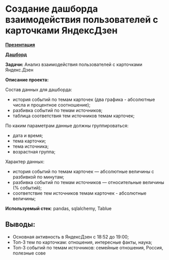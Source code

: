 # Создание дашборда  взаимодействия пользователей с карточками ЯндексДзен

[**Презентация**](https://github.com/merdin09/Yandex_Practicum_Projects/blob/main/09%20%D0%A1%D0%BE%D0%B7%D0%B4%D0%B0%D0%BD%D0%B8%D0%B5%20%D0%B4%D0%B0%D1%88%D0%B1%D0%BE%D1%80%D0%B4%D0%B0%20%20%D0%B2%D0%B7%D0%B0%D0%B8%D0%BC%D0%BE%D0%B4%D0%B5%D0%B9%D1%81%D1%82%D0%B2%D0%B8%D1%8F%20%D0%BF%D0%BE%D0%BB%D1%8C%D0%B7%D0%BE%D0%B2%D0%B0%D1%82%D0%B5%D0%BB%D0%B5%D0%B9%20%D1%81%20%D0%BA%D0%B0%D1%80%D1%82%D0%BE%D1%87%D0%BA%D0%B0%D0%BC%D0%B8%20%D0%AF%D0%BD%D0%B4%D0%B5%D0%BA%D1%81%D0%94%D0%B7%D0%B5%D0%BD/%D0%90%D0%BD%D0%B0%D0%BB%D0%B8%D0%B7%20%D0%B2%D0%B7%D0%B0%D0%B8%D0%BC%D0%BE%D0%B4%D0%B5%D0%B9%D1%81%D1%82%D0%B2%D0%B8%D1%8F%20%D0%BF%D0%BE%D0%BB%D1%8C%D0%B7%D0%BE%D0%B2%D0%B0%D1%82%D0%B5%D0%BB%D0%B5%D0%B9%20%D1%81%20%D0%BA%D0%B0%D1%80%D1%82%D0%BE%D1%87%D0%BA%D0%B0%D0%BC%D0%B8%20%D0%AF.pdf)

[**Дашборд**](https://public.tableau.com/app/profile/sergei.pakhar/viz/yandex_dzen_16812258327940/Dashboard1?publish=yes)

**Задачи:** Анализ взаимодействия пользователей с карточками Яндекс.Дзен

**Описание проекта:** 

Состав данных для дашборда:

- история событий по темам карточек (два графика - абсолютные числа и процентное соотношение);
- разбивка событий по темам источников;
- таблица соответствия тем источников темам карточек;

По каким параметрам данные должны группироваться:
- дата и время;
- тема карточки;
- тема источника;
- возрастная группа;

Характер данных:
- история событий по темам карточек — абсолютные величины с разбивкой по минутам;
- разбивка событий по темам источников — относительные величины (% событий);
- соответствие тем источников темам карточек - абсолютные величины;

**Используемый стек**: pandas, sqlalchemy, Tablue

## Выводы: ##
- Основная активность в ЯндексДзен с 18:52 до 19:00; 
- Топ-3 тем по карточкам: отношения, интересные факты, наука; 
- Топ-3 событий по темам источников: семейные отношения, Россия, полезные сове
